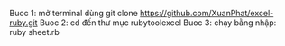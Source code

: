 Buoc 1: mở terminal dùng git clone https://github.com/XuanPhat/excel-ruby.git
Buoc 2: cd đến thư mục rubytoolexcel
Buoc 3: chạy bằng nhập: ruby sheet.rb